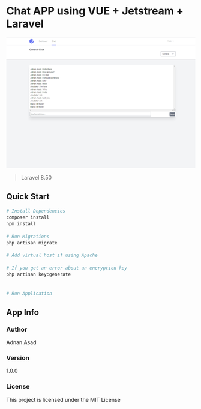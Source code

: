 # Chat APP using VUE + Jetstream + Laravel

![Screenshot](screenshot.PNG)

> Laravel 8.50 

## Quick Start

``` bash
# Install Dependencies
composer install
npm install

# Run Migrations
php artisan migrate

# Add virtual host if using Apache

# If you get an error about an encryption key
php artisan key:generate


# Run Application

```

## App Info

### Author

Adnan Asad

### Version

1.0.0

### License

This project is licensed under the MIT License
